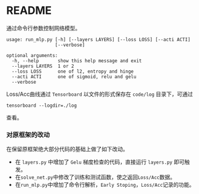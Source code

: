# README

通过命令行参数控制网络模型。

```shell
usage: run_mlp.py [-h] [--layers LAYERS] [--loss LOSS] [--acti ACTI]
                  [--verbose]

optional arguments:
  -h, --help       show this help message and exit
  --layers LAYERS  1 or 2
  --loss LOSS      one of l2, entropy and hinge
  --acti ACTI      one of sigmoid, relu and gelu
  --verbose
```

Loss/Acc曲线通过 `Tensorboard` 以文件的形式保存在 `code/log` 目录下，可通过

```shell
tensorboard --logdir=./log
```

查看。

### 对原框架的改动

在保留原框架绝大部分代码的基础上做了如下改动。

- 在 `layers.py` 中增加了 `Gelu` 梯度检查的代码，直接运行 `layers.py` 即可触发。
- 在`solve_net.py`中修改了训练和测试函数，使之返回`Loss/Acc`数据。
- 在`run_mlp.py`中增加了命令行解析，`Early Stoping`，`Loss/Acc`记录的功能。